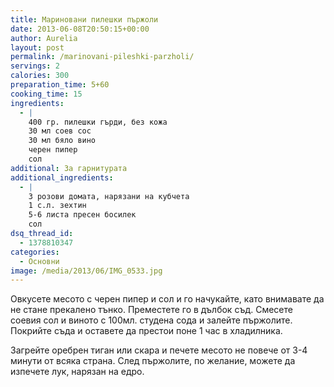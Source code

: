 ```yaml
---
title: Мариновани пилешки пържоли
date: 2013-06-08T20:50:15+00:00
author: Aurelia
layout: post
permalink: /marinovani-pileshki-parzholi/
servings: 2
calories: 300
preparation_time: 5+60
cooking_time: 15
ingredients:
  - |
    400 гр. пилешки гърди, без кожа
    30 мл соев сос
    30 мл бяло вино
    черен пипер 
    сол
additional: За гарнитурата
additional_ingredients:
  - |
    3 розови домата, нарязани на кубчета
    1 с.л. зехтин
    5-6 листа пресен босилек
    сол
dsq_thread_id:
  - 1378810347
categories:
  - Основни
image: /media/2013/06/IMG_0533.jpg
---
```

Овкусете месото с черен пипер и сол и го начукайте, като внимавате да не стане прекалено тънко. Преместете го в дълбок съд. Смесете соевия сол и виното с 100мл. студена сода и залейте пържолите. Покрийте съда и оставете да престои поне 1 час в хладилника.
  
Загрейте оребрен тиган или скара и печете месото не повече от 3-4 минути от всяка страна. След пържолите, по желание, можете да изпечете лук, нарязан на едро.